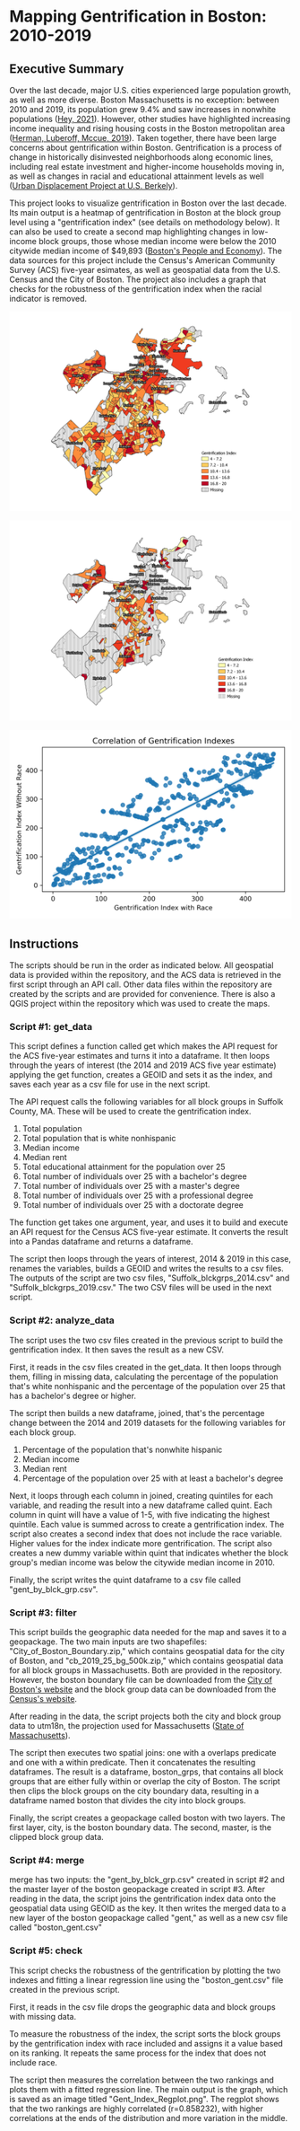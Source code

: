 # **Mapping Gentrification in Boston: 2010-2019**

## **Executive Summary**
Over the last decade, major U.S. cities experienced large population growth, as well as more diverse. Boston Massachusetts is no exception: between 2010 and 2019, its population grew 9.4% and saw increases in nonwhite populations ([Hey, 2021](https://www.brookings.edu/research/2020-census-big-cities-grew-and-became-more-diverse-especially-among-their-youth/)). However, other studies have highlighted increasing income inequality and rising housing costs in the Boston metropolitan area ([Herman, Luberoff, Mccue, 2019](https://www.jchs.harvard.edu/sites/default/files/Harvard_JCHS_mapping_neighborhood_change_boston_january_2019.pdf)). Taken together, there have been large concerns about gentrification within Boston. Gentrification is a process of change in historically disinvested neighborhoods along economic lines, including real estate investment and higher-income households moving in, as well as changes in racial and educational attainment levels as well ([Urban Displacement Project at U.S. Berkely](https://www.urbandisplacement.org/about/what-are-gentrification-and-displacement/)). 

This project looks to visualize gentrification in Boston over the last decade. Its main output is a heatmap of gentrification in Boston at the block group level using a "gentrification index" (see details on methodology below). It can also be used to create a second map highlighting changes in low-income block groups, those whose median income were below the 2010 citywide median income of $49,893 ([Boston's People and Economy](https://www.boston.gov/sites/default/files/embed/f/fy16-volume1-bostons-people-economy.pdf)).
The data sources for this project include the Census's American Community Survey (ACS) five-year esimates, as well as geospatial data from the U.S. Census and the City of Boston. The project also includes a graph that checks for the robustness of the gentrification index when the racial indicator is removed.

![Gentrification index in all block groups](Boston_Gentrification_All.png)

![Focus on block groups that were low income](Boston_Gentrification_LowInc.png)

![Robustness of Index](Gent_Index_Regplot.png)

## **Instructions**
The scripts should be run in the order as indicated below. All geospatial data is provided within the repository, and the ACS data is retrieved in the first script through an API call. Other data files within the repository are created by the scripts and are provided for convenience. There is also a QGIS project within the repository which was used to create the maps.

### **Script #1: get_data**
This script defines a function called get which makes the API request for the ACS five-year estimates and turns it into a dataframe. It then loops through the years of interest (the 2014 and 2019 ACS five year estimate) applying the get function, creates a GEOID and sets it as the index, and saves each year as a csv file for use in the next script.

The API request calls the following variables for all block groups in Suffolk County, MA. These will be used to create the gentrification index. 
1. Total population
2. Total population that is white nonhispanic
3. Median income
3. Median rent
4. Total educational attainment for the population over 25
5. Total number of individuals over 25 with a bachelor's degree
6. Total number of individuals over 25 with a master's degree
7. Total number of individuals over 25 with a professional degree
8. Total number of individuals over 25 with a doctorate degree

The function get takes one argument, year, and uses it to build and execute an API request for the Census ACS five-year estimate. It converts the result into a Pandas dataframe and returns a dataframe. 

The script then loops through the years of interest, 2014 & 2019 in this case, renames the variables, builds a GEOID and writes the results to a csv files. The outputs of the script are two csv files, "Suffolk_blckgrps_2014.csv" and  "Suffolk_blckgrps_2019.csv." The two CSV files will be used in the next script. 

### **Script #2: analyze_data**
The script uses the two csv files created in the previous script to build the gentrification index. It then saves the result as a new CSV. 

First, it reads in the csv files created in the get_data. It then loops through them, filling in missing data, calculating the percentage of the population that's white nonhispanic and the percentage of the population over 25 that has a bachelor's degree or higher. 

The script then builds a new dataframe, joined, that's the percentage change between the 2014 and 2019 datasets for the following variables for each block group. 
1. Percentage of the population that's nonwhite hispanic
2. Median income
3. Median rent
4. Percentage of the population over 25 with at least a bachelor's degree

Next, it loops through each column in joined, creating quintiles for each variable, and reading the result into a new dataframe called quint. Each column in quint will have a value of 1-5, with five indicating the highest quintile. Each value is summed across to create a gentrification index. The script also creates a second index that does not include the race variable. Higher values for the index indicate more gentrification. The script also creates a new dummy variable within quint that indicates whether the block group's median income was below the citywide median income in 2010. 

Finally, the script writes the quint dataframe to a csv file called "gent_by_blck_grp.csv".

### **Script #3: filter**
This script builds the geographic data needed for the map and saves it to a geopackage. The two main inputs are two shapefiles: "City_of_Boston_Boundary.zip," which contains geospatial data for the city of Boston, and "cb_2019_25_bg_500k.zip," which contains geospatial data for all block groups in Massachusetts. Both are provided in the repository. However, the boston boundary file can be downloaded from the [City of Boston's website](https://bostonopendata-boston.opendata.arcgis.com/datasets/boston::city-of-boston-boundary/explore?location=42.293424%2C-71.084336%2C12.11) and the block group data can be downloaded from the [Census's website](https://www.census.gov/geographies/mapping-files/time-series/geo/cartographic-boundary.html).

After reading in the data, the script projects both the city and block group data to utm18n, the projection used for Massachusetts ([State of Massachusetts](https://www.mass.gov/info-details/overview-of-massgis-data)). 

The script then executes two spatial joins: one with a overlaps predicate and one with a within predicate. Then it concatenates the resulting dataframes. The result is a dataframe, boston_grps, that contains all block groups that are either fully within or overlap the city of Boston. The script then clips the block groups on the city boundary data, resulting in a dataframe named boston that divides the city into block groups. 

Finally, the script creates a geopackage called boston with two layers. The first layer, city, is the boston boundary data. The second, master, is the clipped block group data. 

### **Script #4: merge**
merge has two inputs: the "gent_by_blck_grp.csv" created in script #2 and the master layer of the boston geopackage created in script #3. After reading in the data, the script joins the gentrification index data onto the geospatial data using GEOID as the key. It then writes the merged data to a new layer of the boston geopackage called "gent," as well as a new csv file called "boston_gent.csv" 

### **Script #5: check**
This script checks the robustness of the gentrification by plotting the two indexes and fitting a linear regression line using the "boston_gent.csv" file created in the previous script. 

First, it reads in the csv file drops the geographic data and block groups with missing data. 

To measure the robustness of the index, the script sorts the block groups by the gentrification index with race included and assigns it a value based on its ranking. It repeats the same process for the index that does not include race. 

The script then measures the correlation between the two rankings and plots them with a fitted regression line. The main output is the graph, which is saved as an image titled "Gent_Index_Regplot.png". The regplot shows that the two rankings are highly correlated (r=0.858232), with higher correlations at the ends of the distribution and more variation in the middle. 
